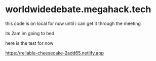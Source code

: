 # worldwidedebate.megahack.tech

this code is on local for now until i can get it through the meeting

its 2am im going to bed

here is the test for now 

https://reliable-cheesecake-2add65.netlify.app
